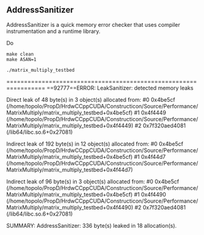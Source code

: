 ## AddressSanitizer

AddressSanitizer is a quick memory error checker that uses compiler instrumentation and a runtime library.

Do

```
make clean
make ASAN=1

./matrix_multiply_testbed
```

=================================================================
==92777==ERROR: LeakSanitizer: detected memory leaks

Direct leak of 48 byte(s) in 3 object(s) allocated from:
    #0 0x4be5cf  (/home/topolo/PropD/HrdwCCppCUDA/Constructicon/Source/Performance/MatrixMultiply/matrix_multiply_testbed+0x4be5cf)
    #1 0x4f4449  (/home/topolo/PropD/HrdwCCppCUDA/Constructicon/Source/Performance/MatrixMultiply/matrix_multiply_testbed+0x4f4449)
    #2 0x7f320aed4081  (/lib64/libc.so.6+0x27081)

Indirect leak of 192 byte(s) in 12 object(s) allocated from:
    #0 0x4be5cf  (/home/topolo/PropD/HrdwCCppCUDA/Constructicon/Source/Performance/MatrixMultiply/matrix_multiply_testbed+0x4be5cf)
    #1 0x4f44d7  (/home/topolo/PropD/HrdwCCppCUDA/Constructicon/Source/Performance/MatrixMultiply/matrix_multiply_testbed+0x4f44d7)

Indirect leak of 96 byte(s) in 3 object(s) allocated from:
    #0 0x4be5cf  (/home/topolo/PropD/HrdwCCppCUDA/Constructicon/Source/Performance/MatrixMultiply/matrix_multiply_testbed+0x4be5cf)
    #1 0x4f4490  (/home/topolo/PropD/HrdwCCppCUDA/Constructicon/Source/Performance/MatrixMultiply/matrix_multiply_testbed+0x4f4490)
    #2 0x7f320aed4081  (/lib64/libc.so.6+0x27081)

SUMMARY: AddressSanitizer: 336 byte(s) leaked in 18 allocation(s).
